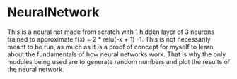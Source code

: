 # NeuralNetwork
This is a neural net made from scratch with 1 hidden layer of 3 neurons trained to approximate f(x) = 2 * relu(-x + 1) -1.
This is not necessarily meant to be run, as much as it is a proof of concept for myself to learn about the fundamentals of how neural networks work. That is why the only modules being used are to generate random numbers and plot the results of the neural network.
